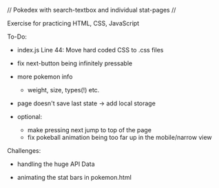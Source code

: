 // Pokedex with search-textbox and individual stat-pages //

Exercise for practicing HTML, CSS, JavaScript

To-Do:

- index.js Line 44: Move hard coded CSS to .css files

- fix next-button being infinitely pressable

- more pokemon info
    - weight, size, types(!) etc.

- page doesn't save last state
    -> add local storage

- optional:
    - make pressing next jump to top of the page
    - fix pokeball animation being too far up in the mobile/narrow view




Challenges:

- handling the huge API Data

- animating the stat bars in pokemon.html
